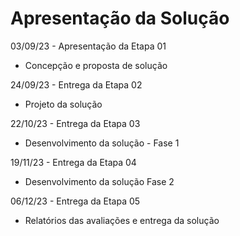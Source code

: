 # Apresentação da Solução

03/09/23 - Apresentação da Etapa 01 </br>
- Concepção e proposta de solução

24/09/23 - Entrega da Etapa 02 </br>
- Projeto da solução

22/10/23 - Entrega da Etapa 03 </br>
- Desenvolvimento da solução - Fase 1

19/11/23 - Entrega da Etapa 04 </br>
- Desenvolvimento da solução Fase 2

06/12/23 - Entrega da Etapa 05 </br>
- Relatórios das avaliações e entrega da solução
